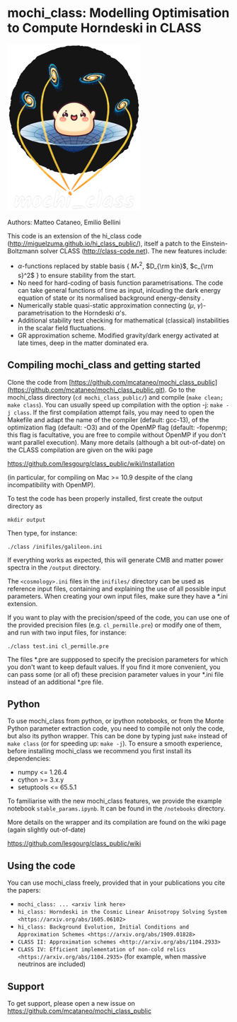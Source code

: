 mochi_class: Modelling Optimisation to Compute Horndeski in CLASS
==============================================

<p align="left">
  <img src="logos/mochi_class_logo_github_black_back.png" alt="mochi_class logo" width="300" />
</p>

Authors: Matteo Cataneo, Emilio Bellini

This code is an extension of the hi_class code (http://miguelzuma.github.io/hi_class_public/), itself a patch to the Einstein-Boltzmann solver CLASS (http://class-code.net). The new features include:

  * $\alpha$-functions replaced by stable basis \{ $M_{\ast}^2$, $D_{\rm kin}$, $c_{\rm s}^2$ \} to ensure stability from the start.
  * No need for hard-coding of basis function parametrisations. The code can take general functions of time as input, inlcuding the dark energy equation of state or its normalised background energy-density .
  * Numerically stable quasi-static approximation connecting ($\mu$, $\gamma$)-parametrisation to the Horndeski $\alpha$'s. 
  * Additional stability test checking for mathematical (classical) instabilities in the scalar field fluctuations.
  * GR approximation scheme. Modified gravity/dark energy activated at late times, deep in the matter dominated era.


Compiling mochi_class and getting started
-----------------------------------

Clone the code from [https://github.com/mcataneo/mochi_class_public](https://github.com/mcataneo/mochi_class_public.git). 
Go to the mochi_class directory (`cd mochi_class_public/`) and compile (`make clean;
make class`). You can usually speed up compilation with the option -j:
`make -j class`. If the first compilation attempt fails, you may need to
open the Makefile and adapt the name of the compiler (default: gcc-13),
of the optimization flag (default: -O3) and of the OpenMP
flag (default: -fopenmp; this flag is facultative, you are free to
compile without OpenMP if you don't want parallel execution). 
Many more details (although a bit out-of-date) on the CLASS compilation are given on the
wiki page

https://github.com/lesgourg/class_public/wiki/Installation

(in particular, for compiling on Mac >= 10.9 despite of the clang
incompatibility with OpenMP).

To test the code has been properly installed, first create the output directory as

    mkdir output

Then type, for instance:

    ./class /inifiles/galileon.ini

If everything works as expected, this will generate CMB and matter power spectra in the `/output` directory.

The `<cosmology>.ini` files in the `inifiles/` directory can be used as reference input files, containing and
explaining the use of all possible input parameters. When creating
your own input files, make sure they have a *.ini
extension.

If you want to play with the precision/speed of the code, you can use
one of the provided precision files (e.g. `cl_permille.pre`) or modify
one of them, and run with two input files, for instance:

    ./class test.ini cl_permille.pre

The files *.pre are suppposed to specify the precision parameters for
which you don't want to keep default values. If you find it more
convenient, you can pass some (or all of) these precision parameter values in your *.ini
file instead of an additional *.pre file.

Python
------

To use mochi_class from python, or ipython notebooks, or from the Monte
Python parameter extraction code, you need to compile not only the
code, but also its python wrapper. This can be done by typing just
`make` instead of `make class` (or for speeding up: `make -j`). To ensure 
a smooth experience, before installing mochi_class we recommend you first install 
its dependencies:

  * numpy <= 1.26.4
  * cython >= 3.x.y
  * setuptools <= 65.5.1

To familiarise with the new mochi_class features, we provide the example notebook `stable_params.ipynb`. It can be found in the `/notebooks` directory.

More details on the wrapper and its compilation are found on the wiki page (again slightly out-of-date)

https://github.com/lesgourg/class_public/wiki


Using the code
--------------

You can use mochi_class freely, provided that in your publications you cite
the papers: 

  * `mochi_class: ... <arxiv link here>`
  * `hi_class: Horndeski in the Cosmic Linear Anisotropy Solving System <https://arxiv.org/abs/1605.06102>`
  * `hi_class: Background Evolution, Initial Conditions and Approximation Schemes <https://arxiv.org/abs/1909.01828>`
  * `CLASS II: Approximation schemes <http://arxiv.org/abs/1104.2933>`
  * `CLASS IV: Efficient implementation of non-cold relics <https://arxiv.org/abs/1104.2935>` (for example, when massive neutrinos are included)

Support
-------

To get support, please open a new issue on https://github.com/mcataneo/mochi_class_public
